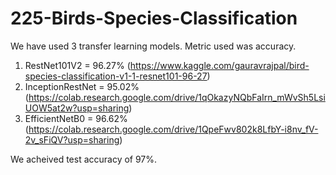 # 225-Birds-Species-Classification

We have used 3 transfer learning models. Metric used was accuracy.

1) RestNet101V2     = 96.27% (https://www.kaggle.com/gauravrajpal/bird-species-classification-v1-1-resnet101-96-27)
2) InceptionRestNet = 95.02% (https://colab.research.google.com/drive/1qOkazyNQbFaIrn_mWvSh5LsiUOW5at2w?usp=sharing)
3) EfficientNetB0   = 96.62% (https://colab.research.google.com/drive/1QpeFwv802k8LfbY-i8nv_fV-2v_sFiQV?usp=sharing)

We acheived test accuracy of 97%.
